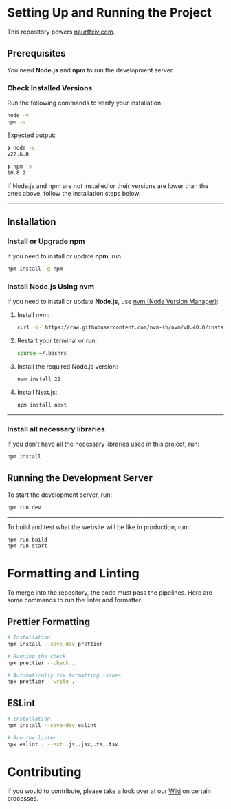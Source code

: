 # Setting Up and Running the Project

This repository powers [naurffxiv.com](https://naurffxiv.com/).

## Prerequisites

You need **Node.js** and **npm** to run the development server.

### Check Installed Versions

Run the following commands to verify your installation:

```bash
node -v
npm -v
```

Expected output:

```bash
❯ node -v
v22.6.0

❯ npm -v
10.8.2
```

If Node.js and npm are not installed or their versions are lower than the ones above, follow the installation steps below.

---

## Installation

### Install or Upgrade npm

If you need to install or update **npm**, run:

```bash
npm install -g npm
```

### Install Node.js Using nvm

If you need to install or update **Node.js**, use [nvm (Node Version Manager)](https://github.com/nvm-sh/nvm):

1. Install nvm:

   ```bash
   curl -o- https://raw.githubusercontent.com/nvm-sh/nvm/v0.40.0/install.sh | bash
   ```

2. Restart your terminal or run:

   ```bash
   source ~/.bashrc
   ```

3. Install the required Node.js version:

   ```bash
   nvm install 22
   ```

4. Install Next.js:

   ```bash
   npm install next
   ```

---

### Install all necessary libraries

If you don't have all the necessary libraries used in this project, run:

```bash
npm install
```

## Running the Development Server

To start the development server, run:

```bash
npm run dev
```

---

To build and test what the website will be like in production, run:

```bash
npm run build
npm run start
```

# Formatting and Linting

To merge into the repository, the code must pass the pipelines. Here are some commands to run the linter and formatter

## Prettier Formatting

```bash
# Installation
npm install --save-dev prettier

# Running the check
npx prettier --check .

# Automatically fix formatting issues
npx prettier --write .
```

## ESLint

```bash
# Installation
npm install --save-dev eslint

# Run the linter
npx eslint . --ext .js,.jsx,.ts,.tsx
```

# Contributing

If you would to contribute, please take a look over at our [Wiki](https://github.com/naurffxiv/naurffxiv.com/wiki) on certain processes.
